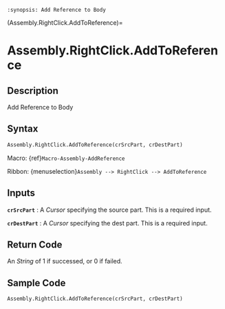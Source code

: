 ```{module} Assembly.RightClick.AddToReference()
:synopsis: Add Reference to Body
```

(Assembly.RightClick.AddToReference)=

# Assembly.RightClick.AddToReference

## Description

Add Reference to Body

## Syntax

```python
Assembly.RightClick.AddToReference(crSrcPart, crDestPart)
```

Macro: {ref}`Macro-Assembly-AddReference`

Ribbon: {menuselection}`Assembly --> RightClick --> AddToReference`

## Inputs

**`crSrcPart`**
: A _Cursor_ specifying the source part. This is a required input.

**`crDestPart`**
: A _Cursor_ specifying the dest part. This is a required input.

## Return Code

An _String_ of 1 if successed, or 0 if failed.

## Sample Code

```python
Assembly.RightClick.AddToReference(crSrcPart, crDestPart)
```
